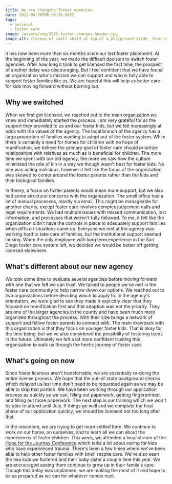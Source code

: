 ```yaml
---
title: We are changing foster agencies
date: 2022-04-30T06:30:26.093Z
tags:
  - personal
  - foster care
image: /assets/img/2022-foster-changes-header.jpg
image_alt: closeup of small child at top of a playground slide, face not pictured.
---
```


It has now been more than six months since our last foster placement. At the beginning of the year, we made the difficult decision to switch foster agencies. After how long it took to get licensed the first time, the prospect of another delay was discouraging. But I feel confident that we have found an organization who's mission we can support and who is fully able to support foster families like us. We are hopeful this will help us better care for kids moving forward without burning out.

## Why we switched

When we first got licensed, we reached out to the main organization we knew and immediately started the process. I am very grateful for all the support they provided to us and our foster kids, but we felt increasingly at odds with the values of the agency. The local branch of the agency has a large proportion of families wanting to adopt out of the foster system. While there is certainly a need for homes for children with no hope of reunification, we believe the primary goal of foster care should prioritize relationships with relatives as much as is beneficial for children. The more time we spent with our old agency, the more we saw how the culture minimized the role of kin in a way we though wasn't best for foster kids. No one was acting malicious, however it felt like the focus of the organization was skewed to center around the foster parents rather than the kids and their biological families.

In theory, a focus on foster parents would mean more support, but we also had some structural concerns with the organization. The small office had a lot of manual processes, mostly via email. This might be manageable for another charity, except foster care involves complex judgement calls and legal requirements. We had multiple issues with missed communication, lost information, and processes that weren't fully followed. To me, it felt like the organization didn't have the controls in place to adequately support families when difficult situations came up. Everyone we met at the agency was working hard to take care of families, but the institutional support seemed lacking. When the only employee with long term experience in the San Diego foster care system left, we decided we would be better off getting licensed elsewhere.

## What's different about our new agency

We took some time to evaluate several agencies before moving forward with one that we felt we can trust. We talked to people we've met in the foster care community to help narrow down our options. We reached out to two organizations before deciding which to apply to. In the agency's orientation, we were glad to see they made it explicitly clear that they focused on reunification first and that adoption was not the priority. They are one of the larger agencies in the county and have been much more organized throughout the process. With their size brings a network of support and fellow foster parents to connect with. The main drawback with this organization is that they focus on younger foster kids. That is okay for the time being, but we've also considered the possibility of fostering teens in the future. Ultimately we felt a lot more confident trusting this organization to walk us through the hectic journey of foster care.

## What's going on now

Since foster licenses aren't transferrable, we are essentially re-doing the entire license process. We hope that the out-of-state background checks which delayed us last time don't need to be requested again so we may be able to skip that portion. We have been working through our application process as quickly as we can, filling out paperwork, getting fingerprinted, and filling out more paperwork. The next step is our training which we won't be able to attend until July. If things go well and we complete the final phase of our application quickly, we should be licensed not too long after that.

In the meantime, we are trying to get more settled here. We continue to work on our home, on ourselves, and to learn all we can about the experiences of foster children. This week, we attended a local stream of the [Hope for the Journey Conference](https://showhope.org/our-work/pre-post-adoption-support/hope-for-the-journey/) which talks a lot about caring for kids who have experienced trauma. There's been a few times where we've been able to help other foster families with brief, respite care. We've also seen the two kids we fostered and their baby sister a couple time this year. We are encouraged seeing them continue to grow up in their family's care. Though this delay was unplanned, we are making the most of it and hope to be as prepared as we can for whatever comes next.
